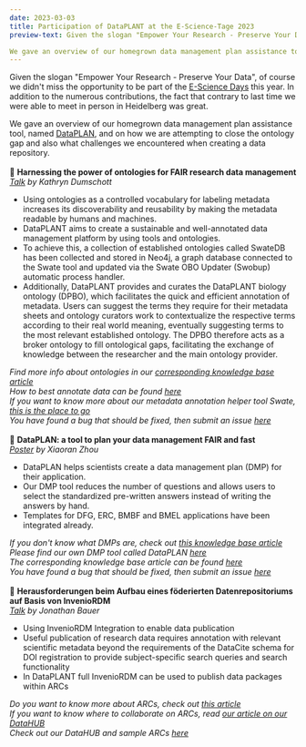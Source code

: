```yaml
---
date: 2023-03-03
title: Participation of DataPLANT at the E-Science-Tage 2023
preview-text: Given the slogan "Empower Your Research - Preserve Your Data", of course we didn't miss the opportunity to be part of the E-Science Days this year. In addition to the numerous contributions, the fact that contrary to last time we were able to meet in person in Heidelberg was great.

We gave an overview of our homegrown data management plan assistance tool, named DataPLAN, and on how we are attempting to close the ontology gap  and also what challenges we encountered when creating a data repository...
---
```


Given the slogan "Empower Your Research - Preserve Your Data", of course we didn't miss the opportunity to be part of the [E-Science Days](https://e-science-tage.de/de/startseite) this year. In addition to the numerous contributions, the fact that contrary to last time we were able to meet in person in Heidelberg was great.

We gave an overview of our homegrown data management plan assistance tool, named [DataPLAN](https://plan.nfdi4plants.org/), and on how we are attempting to close the ontology gap  and also what challenges we encountered when creating a data repository.
<br>
</br>
🌱 **Harnessing the power of ontologies for FAIR research data management**  
*[Talk](https://www.conftool.com/e-science-tage-2023/index.php?page=browseSessions&presentations=show&mode=table&cols=0&search=Harnessing+the+power+of+ontologies+for+FAIR+research+data+management) by Kathryn Dumschott*


* Using ontologies as a controlled vocabulary for labeling metadata increases its discoverability and reusability by making the metadata readable by humans and machines.
* DataPLANT aims to create a sustainable and well-annotated data management platform by using tools and ontologies.
* To achieve this, a collection of established ontologies called SwateDB has been collected and stored in Neo4j, a graph database connected to the Swate tool and updated via the Swate OBO Updater (Swobup) automatic process handler.
* Additionally, DataPLANT provides and curates the DataPLANT biology ontology (DPBO), which facilitates the quick and efficient annotation of metadata. Users can suggest the terms they require for their metadata sheets and ontology curators work to contextualize the respective terms according to their real world meaning, eventually suggesting terms to the most relevant established ontology. The DPBO therefore acts as a broker ontology to fill ontological gaps, facilitating the exchange of knowledge between the researcher and the main ontology provider.

*Find more info about ontologies in our [corresponding knowledge base article](https://nfdi4plants.org/nfdi4plants.knowledgebase/docs/fundamentals/Ontologies.html)  
How to best annotate data can be found [here](https://nfdi4plants.org/nfdi4plants.knowledgebase/docs/implementation/AnnotationPatterns.html)  
If you want to know more about our metadata annotation helper tool Swate, [this is the place to go](https://nfdi4plants.org/nfdi4plants.knowledgebase/docs/implementation/Swate.html)  
You have found a bug that should be fixed, then submit an issue [here](https://github.com/nfdi4plants/Swate/issues)*
<br>
</br>
🌱 **DataPLAN: a tool to plan your data management FAIR and fast**  
*[Poster](https://www.conftool.com/e-science-tage-2023/index.php?page=browseSessions&presentations=show&mode=table&cols=0&search=DataPLAN%3A+a+tool+to+plan+your+data+management+FAIR+and+fast) by Xiaoran Zhou*


* DataPLAN helps scientists create a data management plan (DMP) for their application. 
* Our DMP tool reduces the number of questions and allows users to select the standardized pre-written answers instead of writing the answers by hand.
* Templates for DFG, ERC, BMBF and BMEL applications have been integrated already.  

*If you don't know what DMPs are, check out [this knowledge base article](https://www.nfdi4plants.de/nfdi4plants.knowledgebase/docs/fundamentals/DataManagementPlan.html)  
Please find our own DMP tool called DataPLAN [here](https://plan.nfdi4plants.org/)  
The corresponding knowledge base article can be found [here](https://www.nfdi4plants.de/nfdi4plants.knowledgebase/docs/implementation/DataPLAN.html)  
You have found a bug that should be fixed, then submit an issue [here](https://github.com/nfdi4plants/dataplan/issues)*
<br>
</br>
🌱 **Herausforderungen beim Aufbau eines föderierten Datenrepositoriums auf Basis von InvenioRDM**  
*[Talk](https://www.conftool.com/e-science-tage-2023/index.php?page=browseSessions&cols=0&mode=table&navbar_search=Herausforderungen+beim+Aufbau+eines+f%C3%B6derierten+Datenrepositoriums+auf+Basis+von+InvenioRDM&presentations=show&search=Herausforderungen+beim+Aufbau+eines+f%C3%B6derierten+Datenrepositoriums+auf+Basis+von+InvenioRDM) by Jonathan Bauer*

* Using InvenioRDM Integration to enable data publication  
* Useful publication of research data requires annotation with relevant scientific metadata beyond the requirements of the DataCite schema for DOI registration to provide subject-specific search queries and search functionality  
* In DataPLANT full InvenioRDM can be used to publish data packages within ARCs

*Do you want to know more about ARCs, check out [this article](https://nfdi4plants.org/nfdi4plants.knowledgebase/docs/implementation/AnnotatedResearchContext.html)   
If you want to know where to collaborate on ARCs, read [our article on our DataHUB](https://nfdi4plants.org/nfdi4plants.knowledgebase/docs/implementation/DataHub.html)   
Check out our DataHUB and sample ARCs [here](https://git.nfdi4plants.org/)*
